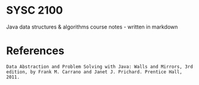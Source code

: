 # SYSC 2100

Java data structures & algorithms course notes - written in markdown

# References

    Data Abstraction and Problem Solving with Java: Walls and Mirrors, 3rd edition, by Frank M. Carrano and Janet J. Prichard. Prentice Hall, 2011.



